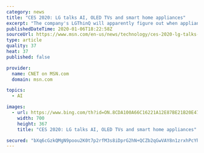 ```yaml
---
category: news
title: "CES 2020: LG talks AI, OLED TVs and smart home appliances"
excerpt: "The company's LGThinQ will apparently figure out when appliances like its Washer need maintenance and if you're using them wrong."
publishedDateTime: 2020-01-06T18:22:58Z
sourceUrl: https://www.msn.com/en-us/news/technology/ces-2020-lg-talks-ai-oled-tvs-and-smart-home-appliances/ar-BBYFPN4
type: article
quality: 37
heat: 37
published: false

provider:
  name: CNET on MSN.com
  domain: msn.com

topics:
  - AI

images:
  - url: https://www.bing.com/th?id=ON.8CDA100A66C16221A12E87BE21B20E47
    width: 700
    height: 367
    title: "CES 2020: LG talks AI, OLED TVs and smart home appliances"

secured: "bXq6cGzkQMgN9poou2K0t7p2rfM3s8iDprG2hN+QCZb2qGwVAY8n1zrxhPcYhUEJh2xE273Hc8s+bS4EvyLjUNVsT/QgKg0W79VkqYL7quj8hMEtKmVzTk+U9OLU6OHj9GomL5dyqV0TrdQRjwD443BvTxSZlckjeyz+j9vFF+NbRFfLWlxH6wvrcFYSlx8VGzzcP1917kmAnviT2sgo1FPFjbc1cvgWRz7ylc1SoWsMaGfz7w1KpkhQRwHOyVmjtsS73rxdf+jzAGjYanajbA==;G9NJXAhJ1z2HjPJ6TxkEYw=="
---
```


